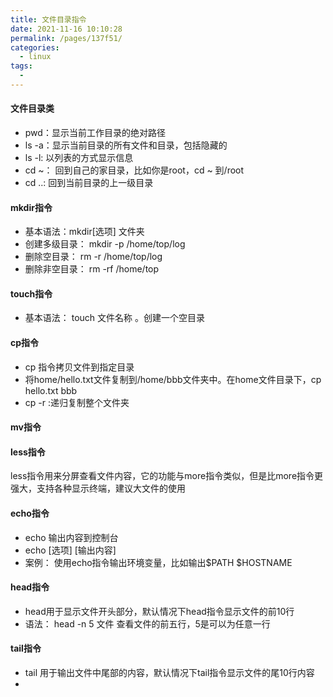 ```yaml
---
title: 文件目录指令
date: 2021-11-16 10:10:28
permalink: /pages/137f51/
categories:
  - linux
tags:
  - 
---
```

#### 文件目录类
* pwd：显示当前工作目录的绝对路径
* ls -a：显示当前目录的所有文件和目录，包括隐藏的
* ls -l: 以列表的方式显示信息
* cd ~： 回到自己的家目录，比如你是root，cd ~ 到/root
* cd ..: 回到当前目录的上一级目录
#### mkdir指令
* 基本语法：mkdir[选项] 文件夹
* 创建多级目录： mkdir -p /home/top/log
* 删除空目录： rm -r /home/top/log
* 删除非空目录： rm -rf /home/top
#### touch指令
* 基本语法： touch 文件名称 。创建一个空目录
#### cp指令
* cp 指令拷贝文件到指定目录
* 将home/hello.txt文件复制到/home/bbb文件夹中。在home文件目录下，cp hello.txt bbb
* cp -r :递归复制整个文件夹
#### mv指令
#### less指令
less指令用来分屏查看文件内容，它的功能与more指令类似，但是比more指令更强大，支持各种显示终端，建议大文件的使用
#### echo指令
* echo 输出内容到控制台
* echo [选项] [输出内容]
* 案例： 使用echo指令输出环境变量，比如输出$PATH $HOSTNAME
#### head指令
* head用于显示文件开头部分，默认情况下head指令显示文件的前10行
* 语法： head -n 5 文件 查看文件的前五行，5是可以为任意一行
#### tail指令
* tail 用于输出文件中尾部的内容，默认情况下tail指令显示文件的尾10行内容
* 